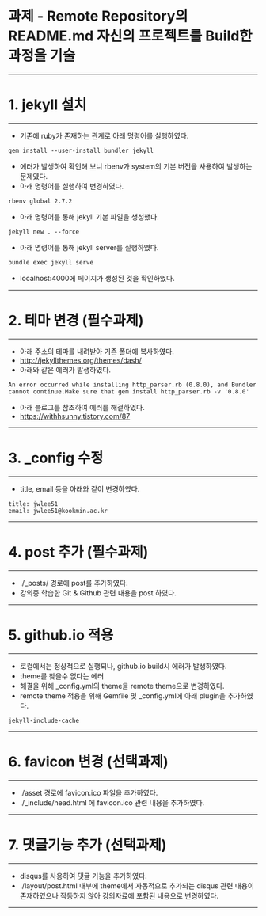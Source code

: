 과제 - Remote Repository의 README.md 자신의 프로젝트를 Build한 과정을 기술
==========

----------
# 1. jekyll 설치
----------
 - 기존에 ruby가 존재하는 관계로 아래 명령어를 실행하였다.
```
gem install --user-install bundler jekyll
```
 - 에러가 발생하여 확인해 보니 rbenv가 system의 기본 버전을 사용하여 발생하는 문제였다.
 - 아래 명령어를 실행하여 변경하였다.
```
rbenv global 2.7.2
```
 - 아래 명령어를 통해 jekyll 기본 파일을 생성했다.
```
jekyll new . --force
```
 - 아래 명령어를 통해 jekyll server를 실행하였다.
```
bundle exec jekyll serve
```
 - localhost:4000에 페이지가 생성된 것을 확인하였다.

----------
# 2. 테마 변경 (필수과제)
-----------
 - 아래 주소의 테마를 내려받아 기존 폴더에 복사하였다.
 - http://jekyllthemes.org/themes/dash/
 - 아래와 같은 에러가 발생하였다.
```
An error occurred while installing http_parser.rb (0.8.0), and Bundler cannot continue.Make sure that gem install http_parser.rb -v '0.8.0'
```
 - 아래 블로그를 참조하여 에러를 해결하였다.
 - https://withhsunny.tistory.com/87

----------
# 3. _config 수정
----------
 - title, email 등을 아래와 같이 변경하였다.
```
title: jwlee51
email: jwlee51@kookmin.ac.kr
```

------------
# 4. post 추가 (필수과제)
------------
 - ./_posts/ 경로에 post를 추가하였다.
 - 강의중 학습한 Git & Github 관련 내용을 post 하였다.

-----------
# 5. github.io 적용
-----------
 - 로컬에서는 정상적으로 실행되나, github.io build시 에러가 발생하였다.
 - theme를 찾을수 없다는 에러
 - 해결을 위해 _config.yml의 theme을 remote theme으로 변경하였다.
 - remote theme 적용을 위해 Gemfile 및 _config.yml에 아래 plugin을 추가하였다.
```
jekyll-include-cache
```

----------
# 6. favicon 변경 (선택과제)
----------
 - ./asset 경로에 favicon.ico 파일을 추가하였다.
 - ./_include/head.html 에 favicon.ico 관련 내용을 추가하였다.

---------
# 7. 댓글기능 추가 (선택과제)
---------
 - disqus를 사용하여 댓글 기능을 추가하였다.
 - ./layout/post.html 내부에 theme에서 자동적으로 추가되는 disqus 관련 내용이 존재하였으나 작동하지 않아 강의자료에 포함된 내용으로 변경하였다.

---------
